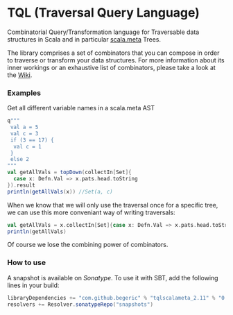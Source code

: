 TQL (Traversal Query Language)
===

Combinatorial Query/Transformation language for Traversable data structures in Scala and in particular [scala.meta](http://scalameta.org) Trees.

The library comprises a set of combinators that you can compose in order to traverse or transform your data structures.
For more information about its inner workings or an exhaustive list of combinators, please take a look at the [Wiki](https://github.com/begeric/TQL-scalameta/wiki).

### Examples
Get all different variable names in a scala.meta AST
```scala
q"""
 val a = 5
 val c = 3
 if (3 == 17) {
  val c = 1
 }
 else 2
"""
val getAllVals = topDown(collectIn[Set]{
  case x: Defn.Val => x.pats.head.toString
}).result
println(getAllVals(x)) //Set(a, c)
```

When we know that we will only use the traversal once for a specific tree, we can use this more conveniant way of writing traversals:
```scala
val getAllVals = x.collectIn[Set]{case x: Defn.Val => x.pats.head.toString}.result //topDown is implicit
println(getAllVals)
```
Of course we lose the combining power of combinators. 

### How to use
A snapshot is available on _Sonatype_. To use it with SBT, add the following lines in your build:
```scala
libraryDependencies += "com.github.begeric" % "tqlscalameta_2.11" % "0.1-SNAPSHOT"
resolvers += Resolver.sonatypeRepo("snapshots")
```
